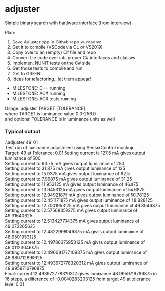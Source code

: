 # adjuster
Simple binary search with hardware interface (from interview)

Plan:
1. Save Adjuster.cpp in Github repo w. readme
1. Get it to compile (VSCode via CL *or* VS2019)
1. Copy over to an (empty) C# file and repo
1. Convert the code over into proper C# interfaces and classes
1. Implement NUNIT tests on the C# side
1. Get those tests to compile and run
1. Get to GREEN!
1. Ideas for refactoring...let them appear!

- MILESTONE: C++ running
- MILESTONE: AC# running
- MILESTONE: AC# tests running

Usage: adjuster TARGET [TOLERANCE]  
where TARGET is luminance value 0.0-256.0  
and optional TOLERANCE is in luminance units as well

### Typical output
.\adjuster 49 .01  
Test run of luminance adjustment using SensorControl mockup  
Target: 49 at Tolerance: 0.01 
Setting current to 127.5 mA gives output luminance of 500  
Setting current to 63.75 mA gives output luminance of 250  
Setting current to 31.875 mA gives output luminance of 125  
Setting current to 15.9375 mA gives output luminance of 62.5  
Setting current to 7.96875 mA gives output luminance of 31.25  
Setting current to 11.953125 mA gives output luminance of 46.875  
Setting current to 13.9453125 mA gives output luminance of 54.6875  
Setting current to 12.94921875 mA gives output luminance of 50.78125  
Setting current to 12.451171875 mA gives output luminance of 48.828125  
Setting current to 12.7001953125 mA gives output luminance of 49.8046875  
Setting current to 12.57568359375 mA gives output luminance of 49.31640625  
Setting current to 12.513427734375 mA gives output luminance of 49.072265625  
Setting current to 12.4822998046875 mA gives output luminance of 48.9501953125  
Setting current to 12.49786376953125 mA gives output luminance of 49.01123046875  
Setting current to 12.490081787109375 mA gives output luminance of 48.980712890625  
Setting current to 12.493972778320312 mA gives output luminance of 48.9959716796875  
Final: current 12.493972778320312 gives luminance 48.9959716796875 in 16 steps, a difference of -0.0040283203125 from target 49 at tolerance level 0.01